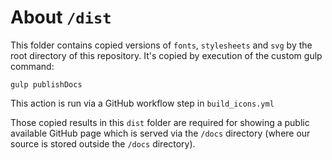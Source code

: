 # About `/dist`

This folder contains copied versions of `fonts`, `stylesheets` and `svg` by the root directory of this repository.
It's copied by execution of the custom gulp command:
```gulp
gulp publishDocs
```

This action is run via a GitHub workflow step in `build_icons.yml`

Those copied results in this `dist` folder are required for showing a public available GitHub page which 
is served via the `/docs` directory (where our source is stored outside the `/docs` directory).
